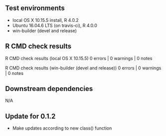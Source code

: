 ## Test environments
* local OS X 10.15.5 install, R 4.0.2
* Ubuntu 16.04.6 LTS (on travis-ci), R 4.0.0
* win-builder (devel and release)

## R CMD check results
R CMD check results (local OS X 10.15.5)
0 errors | 0 warnings | 0 notes

R CMD check results (win-builder (devel and release))
0 errors | 0 warnings | 0 notes

## Downstream dependencies
N/A

## Update for 0.1.2
* Make updates according to new class() function


